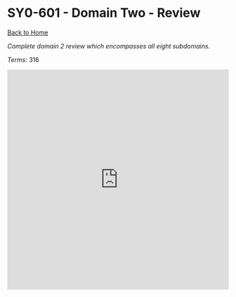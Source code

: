 # SY0-601 - Domain Two - Review

[Back to Home](/../../../index.html)

_Complete domain 2 review which encompasses all eight subdomains._

_Terms_: 316

<iframe src="https://quizlet.com/847383745/test/embed?i=35mna1&x=1jj1" height="500" width="100%" style="border:0"></iframe>